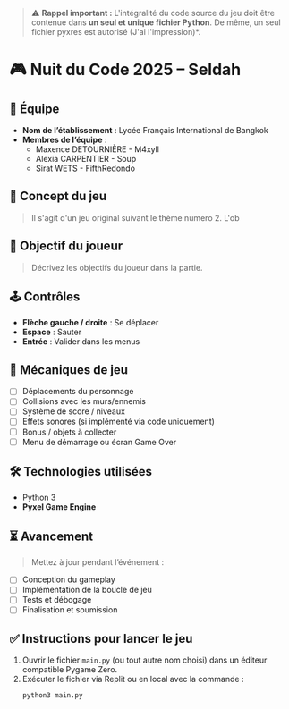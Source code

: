 > ⚠️ **Rappel important :** L'intégralité du code source du jeu doit être contenue dans **un seul et unique fichier Python**. De même, un seul fichier pyxres est autorisé (J'ai l'impression)*.

# 🎮 Nuit du Code 2025 – Seldah

## 👥 Équipe
- **Nom de l’établissement** : Lycée Français International de Bangkok 
- **Membres de l’équipe** :
  - Maxence DETOURNIÈRE - M4xyll
  - Alexia CARPENTIER - Soup
  - Sirat WETS - FifthRedondo

## 🧠 Concept du jeu
> Il s'agit d'un jeu original suivant le thème numero 2. L'ob

## 🎯 Objectif du joueur
> Décrivez les objectifs du joueur dans la partie.

## 🕹️ Contrôles
- **Flèche gauche / droite** : Se déplacer
- **Espace** : Sauter
- **Entrée** : Valider dans les menus

## 🧱 Mécaniques de jeu
- [ ] Déplacements du personnage
- [ ] Collisions avec les murs/ennemis
- [ ] Système de score / niveaux
- [ ] Effets sonores (si implémenté via code uniquement)
- [ ] Bonus / objets à collecter
- [ ] Menu de démarrage ou écran Game Over

## 🛠️ Technologies utilisées
- Python 3
- **Pyxel Game Engine**

## ⏳ Avancement
> Mettez à jour pendant l’événement :
- [ ] Conception du gameplay
- [ ] Implémentation de la boucle de jeu
- [ ] Tests et débogage
- [ ] Finalisation et soumission

## ✅ Instructions pour lancer le jeu
1. Ouvrir le fichier `main.py` (ou tout autre nom choisi) dans un éditeur compatible Pygame Zero.
2. Exécuter le fichier via Replit ou en local avec la commande :
   ```bash
   python3 main.py